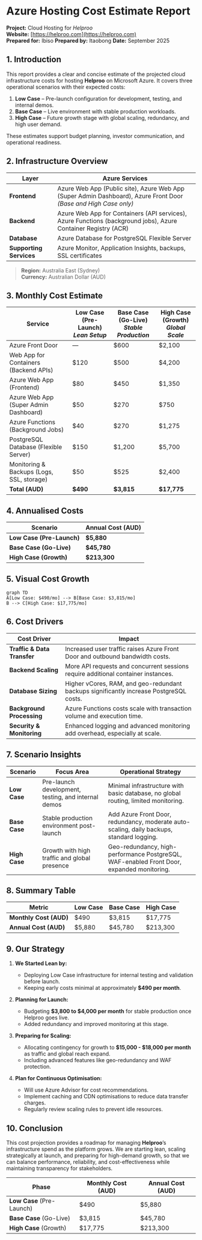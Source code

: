 # Azure Hosting Cost Estimate Report

**Project:** Cloud Hosting for *Helproo*  
**Website:** [https://helproo.com](https://helproo.com)  
**Prepared for:** Ibiso
**Prepared by:** Itaobong
**Date:** September 2025  

## 1. Introduction

This report provides a clear and concise estimate of the projected cloud infrastructure costs for hosting **Helproo** on Microsoft Azure. It covers three operational scenarios with their expected costs:

1. **Low Case** – Pre-launch configuration for development, testing, and internal demos.  
2. **Base Case** – Live environment with stable production workloads.  
3. **High Case** – Future growth stage with global scaling, redundancy, and high user demand.

These estimates support budget planning, investor communication, and operational readiness.

## 2. Infrastructure Overview

| **Layer**      | **Azure Services** |
|----------------|--------------------|
| **Frontend**   | Azure Web App (Public site), Azure Web App (Super Admin Dashboard), Azure Front Door *(Base and High Case only)* |
| **Backend**    | Azure Web App for Containers (API services), Azure Functions (background jobs), Azure Container Registry (ACR) |
| **Database**   | Azure Database for PostgreSQL Flexible Server |
| **Supporting Services** | Azure Monitor, Application Insights, backups, SSL certificates |

> **Region:** Australia East (Sydney)  
> **Currency:** Australian Dollar (AUD)


## 3. Monthly Cost Estimate

| **Service**                  | **Low Case (Pre-Launch)** <br>*Lean Setup* | **Base Case (Go-Live)** <br>*Stable Production* | **High Case (Growth)** <br>*Global Scale* |
|------------------------------|--------------------------------------------|-----------------------------------------------|------------------------------------------|
| Azure Front Door             | —                                          | $600                                         | $2,100 |
| Web App for Containers (Backend APIs) | $120                                    | $500                                         | $4,200 |
| Azure Web App (Frontend)     | $80                                       | $450                                         | $1,350 |
| Azure Web App (Super Admin Dashboard) | $50                                       | $270                                         | $750 |
| Azure Functions (Background Jobs) | $40                                       | $270                                         | $1,275 |
| PostgreSQL Database (Flexible Server) | $150                                    | $1,200                                       | $5,700 |
| Monitoring & Backups (Logs, SSL, storage) | $50                                 | $525                                         | $2,400 |
| **Total (AUD)**              | **$490**                                   | **$3,815**                                   | **$17,775** |


## 4. Annualised Costs

| **Scenario**      | **Annual Cost (AUD)** |
|-------------------|------------------------|
| **Low Case (Pre-Launch)** | **$5,880** |
| **Base Case (Go-Live)**   | **$45,780** |
| **High Case (Growth)**    | **$213,300** |


## 5. Visual Cost Growth

```mermaid
graph TD
A[Low Case: $490/mo] --> B[Base Case: $3,815/mo]
B --> C[High Case: $17,775/mo]
````

## 6. Cost Drivers

| **Cost Driver**             | **Impact**                                                                             |
| --------------------------- | -------------------------------------------------------------------------------------- |
| **Traffic & Data Transfer** | Increased user traffic raises Azure Front Door and outbound bandwidth costs.           |
| **Backend Scaling**         | More API requests and concurrent sessions require additional container instances.      |
| **Database Sizing**         | Higher vCores, RAM, and geo-redundant backups significantly increase PostgreSQL costs. |
| **Background Processing**   | Azure Functions costs scale with transaction volume and execution time.                |
| **Security & Monitoring**   | Enhanced logging and advanced monitoring add overhead, especially at scale.            |


## 7. Scenario Insights

| **Scenario**  | **Focus Area**                                      | **Operational Strategy**                                                                  |
| ------------- | --------------------------------------------------- | ----------------------------------------------------------------------------------------- |
| **Low Case**  | Pre-launch development, testing, and internal demos | Minimal infrastructure with basic database, no global routing, limited monitoring.        |
| **Base Case** | Stable production environment post-launch           | Add Azure Front Door, redundancy, moderate auto-scaling, daily backups, standard logging. |
| **High Case** | Growth with high traffic and global presence        | Geo-redundancy, high-performance PostgreSQL, WAF-enabled Front Door, expanded monitoring. |


## 8. Summary Table

| **Metric**             | **Low Case** | **Base Case** | **High Case** |
| ---------------------- | ------------ | ------------- | ------------- |
| **Monthly Cost (AUD)** | \$490        | \$3,815       | \$17,775      |
| **Annual Cost (AUD)**  | \$5,880      | \$45,780      | \$213,300     |


## 9. Our Strategy 

1. **We Started Lean by:**

   * Deploying Low Case infrastructure for internal testing and validation before launch.
   * Keeping early costs minimal at approximately **\$490 per month**.

2. **Planning for Launch:**

   * Budgeting **\$3,800 to \$4,000 per month** for stable production once Helproo goes live.
   * Added redundancy and improved monitoring at this stage.

3. **Preparing for Scaling:**

   * Allocating contingency for growth to **\$15,000 - \$18,000 per month** as traffic and global reach expand.
   * Including advanced features like geo-redundancy and WAF protection.

4. **Plan for Continuous Optimisation:**

   * Will use Azure Advisor for cost recommendations.
   * Implement caching and CDN optimisations to reduce data transfer charges.
   * Regularly review scaling rules to prevent idle resources.


## 10. Conclusion

This cost projection provides a roadmap for managing **Helproo**’s infrastructure spend as the platform grows. We are starting lean, scaling strategically at launch, and preparing for high-demand growth, so that we can balance performance, reliability, and cost-effectiveness while maintaining transparency for stakeholders.

| **Phase**                 | **Monthly Cost (AUD)** | **Annual Cost (AUD)** |
| ------------------------- | ---------------------- | --------------------- |
| **Low Case** (Pre-Launch) | \$490                  | \$5,880               |
| **Base Case** (Go-Live)   | \$3,815                | \$45,780              |
| **High Case** (Growth)    | \$17,775               | \$213,300             |
